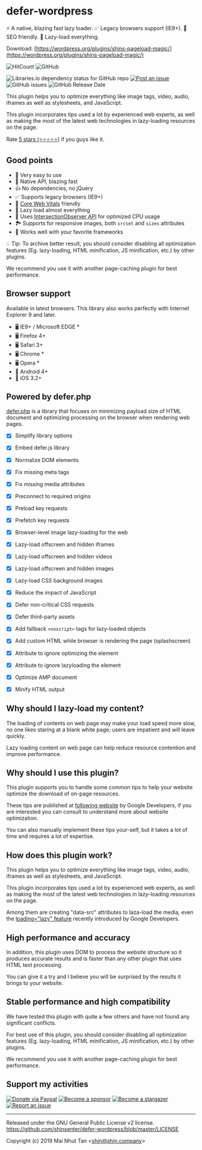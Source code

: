 # defer-wordpress

⚡️ A native, blazing fast lazy loader. ✅ Legacy browsers support (IE9+). 💯 SEO friendly. 🧩 Lazy-load everything.

Download: [https://wordpress.org/plugins/shins-pageload-magic/](https://wordpress.org/plugins/shins-pageload-magic/)

![HitCount](http://hits.dwyl.com/shinsenter/defer-wordpress.svg)
![GitHub](https://img.shields.io/github/license/shinsenter/defer-wordpress.svg)

![Libraries.io dependency status for GitHub repo](https://img.shields.io/librariesio/github/shinsenter/defer-wordpress.svg)
[![Post an issue](https://img.shields.io/badge/contributions-welcome-brightgreen.svg?style=flat)](https://github.com/shinsenter/defer-wordpress/issues)
![GitHub issues](https://img.shields.io/github/issues-raw/shinsenter/defer-wordpress.svg)
![GitHub Release Date](https://img.shields.io/github/release-date/shinsenter/defer-wordpress.svg)


This plugin helps you to optimize everything like image tags, video, audio, iframes as well as stylesheets, and JavaScript.

This plugin incorporates tips used a lot by experienced web experts, as well as making the most of the latest web technologies in lazy-loading resources on the page.

Rate [5 stars (⭐️⭐️⭐️⭐️⭐️)](https://wordpress.org/support/plugin/shins-pageload-magic/reviews/?filter=5) if you guys like it.


## Good points

- 🔰 Very easy to use
- 🚀 Native API, blazing fast
- 👍 No dependencies, no jQuery
- ✅ Supports legacy browsers (IE9+)
- 🎯 [Core Web Vitals](https://web.dev/vitals/) friendly
- 🧩 Lazy load almost everything
- 🧩 Uses [IntersectionObserver API](https://developer.mozilla.org/en-US/docs/Web/API/Intersection_Observer_API) for optimized CPU usage
- 🏞 Supports for responsive images, both `srcset` and `sizes` attributes
- 🤝 Works well with your favorite frameworks

💡 Tip: To archive better result, you should consider disabling all optimization features (Eg. lazy-loading, HTML minification, JS minification, etc.) by other plugins.

We recommend you use it with another page-caching plugin for best performance.


## Browser support

Available in latest browsers. This library also works perfectly with Internet Explorer 9 and later.

- 🖥 IE9+ / Microsoft EDGE *
- 🖥 Firefox 4+
- 🖥 Safari 3+
- 🖥 Chrome *
- 🖥 Opera *
- 📱 Android 4+
- 📱 iOS 3.2+


## Powered by defer.php

[defer.php](https://github.com/shinsenter/defer.php) is a library that focuses on minimizing payload size of HTML document and optimizing processing on the browser when rendering web pages.

- [x] Simplify library options
- [x] Embed defer.js library
- [x] Normalize DOM elements
- [x] Fix missing meta tags
- [x] Fix missing media attributes
- [x] Preconnect to required origins
- [x] Preload key requests
- [x] Prefetch key requests
- [x] Browser-level image lazy-loading for the web
- [x] Lazy-load offscreen and hidden iframes
- [x] Lazy-load offscreen and hidden videos
- [x] Lazy-load offscreen and hidden images
- [x] Lazy-load CSS background images
- [x] Reduce the impact of JavaScript
- [x] Defer non-critical CSS requests
- [x] Defer third-party assets
- [x] Add fallback `<noscript>` tags for lazy-loaded objects
- [x] Add custom HTML while browser is rendering the page (splashscreen)
- [x] Attribute to ignore optimizing the element
- [x] Attribute to ignore lazyloading the element
- [x] Optimize AMP document
- [x] Minify HTML output


## Why should I lazy-load my content?

The loading of contents on web page may make your load speed more slow, no one likes staring at a blank white page; users are impatient and will leave quickly.

Lazy loading content on web page can help reduce resource contention and improve performance.


## Why should I use this plugin?

This plugin supports you to handle some common tips to help your website optimize the download of on-page resources.

These tips are published at [following website](https://web.dev/) by Google Developers, if you are interested you can consult to understand more about website optimization.

You can also manually implement these tips your-self, but it takes a lot of time and requires a lot of expertise.


## How does this plugin work?

This plugin helps you to optimize everything like image tags, video, audio, iframes as well as stylesheets, and JavaScript.

This plugin incorporates tips used a lot by experienced web experts, as well as making the most of the latest web technologies in lazy-loading resources on the page.

Among them are creating "data-src" attributes to laza-load the media, even the [loading="lazy" feature](https://web.dev/browser-level-image-lazy-loading/) recently introduced by Google Developers.


## High performance and accuracy

In addition, this plugin uses DOM to process the website structure so it produces accurate results and is faster than any other plugin that uses HTML text processing.

You can give it a try and I believe you will be surprised by the results it brings to your website.


## Stable performance and high compatibility

We have tested this plugin with quite a few others and have not found any significant conflicts.

For best use of this plugin, you should consider disabling all optimization features (Eg. lazy-loading, HTML minification, JS minification, etc.) by other plugins.

We recommend you use it with another page-caching plugin for best performance.


## Support my activities

[![Donate via Paypal](https://img.shields.io/badge/Donate-Paypal-blue)](https://www.paypal.me/shinsenter)
[![Become a sponsor](https://img.shields.io/badge/Donate-Patreon-orange)](https://www.patreon.com/appseeds)
[![Become a stargazer](https://img.shields.io/badge/Support-Stargazer-yellow)](https://github.com/shinsenter/defer-wordpress/stargazers)
[![Report an issue](https://img.shields.io/badge/Support-Issues-red)](https://github.com/shinsenter/defer-wordpress/issues/new)

---

Released under the GNU General Public License v2 license.
https://github.com/shinsenter/defer-wordpress/blob/master/LICENSE

Copyright (c) 2019 Mai Nhut Tan &lt;[shin@shin.company](mailto:shin@shin.company)&gt;
